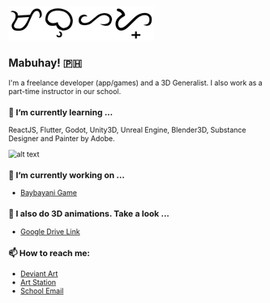![alt text](https://raw.githubusercontent.com/mjsolidarios/mjsolidarios/master/mabuhay.svg "Mabuhay Text")
## Mabuhay! 🇵🇭

I'm a freelance developer (app/games) and a 3D Generalist. I also work as a part-time instructor in our school.

### 🌱 I’m currently learning ...
ReactJS, Flutter, Godot, Unity3D, Unreal Engine, Blender3D, Substance Designer and Painter by Adobe.

![alt text](https://raw.githubusercontent.com/mjsolidarios/mjsolidarios/master/tools.svg "Tools")

### 🔭 I’m currently working on ...
* [Baybayani Game](https://open.codecks.io/baybayani)

### 🔭 I also do 3D animations. Take a look ...
* [Google Drive Link](https://drive.google.com/drive/folders/1lEmA0v16xJ7GVYZLfPBQYXXBORYuGQoJ?usp=sharing)

### 📫 How to reach me:
* [Deviant Art](https://www.deviantart.com/maxpathspotter)
* [Art Station](https://www.artstation.com/mjsolidarios)
* [School Email](mailto:mjsolidarios@wvsu.edu.ph)


<!--
**mjsolidarios/mjsolidarios** is a ✨ _special_ ✨ repository because its `README.md` (this file) appears on your GitHub profile.

Here are some ideas to get you started:

- 🔭 I’m currently working on ...
- 🌱 I’m currently learning ...
- 👯 I’m looking to collaborate on ...
- 🤔 I’m looking for help with ...
- 💬 Ask me about ...
- 📫 How to reach me: ...
- 😄 Pronouns: ...
- ⚡ Fun fact: ...
-->
